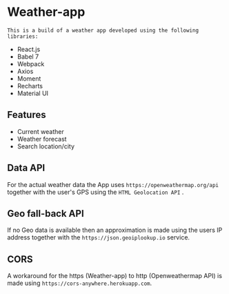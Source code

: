 # Weather-app

```
This is a build of a weather app developed using the following libraries:
```
- React.js
- Babel 7
- Webpack
- Axios
- Moment
- Recharts
- Material UI

## Features
- Current weather 
- Weather forecast
- Search location/city

## Data API
For the actual weather data the App uses `https://openweathermap.org/api` together with the user's GPS using the `HTML Geolocation API` .

## Geo fall-back API
If no Geo data is available then an approximation is made using the users IP address together with the `https://json.geoiplookup.io` service.

## CORS
A workaround for the https (Weather-app) to http (Openweathermap API) is made using `https://cors-anywhere.herokuapp.com`.
